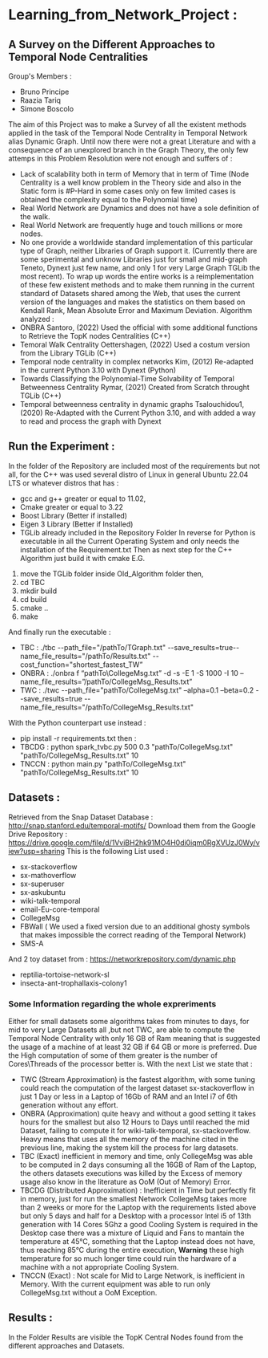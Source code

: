 # Learning_from_Network_Project : 
## A Survey on the Different Approaches to Temporal Node Centralities

Group's Members :
- Bruno Principe
- Raazia Tariq
- Simone Boscolo

The aim of this Project was to make a Survey of all the existent methods applied in the task of the Temporal Node Centrality in Temporal Network alias Dynamic Graph. Until now there were not a great Literature and with a consequence of an unexplored branch in the Graph Theory, the only few attemps in this Problem Resolution were not enough and suffers of : 
- Lack of scalability both in term of Memory that in term of Time (Node Centrality is a well know problem in the Theory side and also in the Static form is #P-Hard in some cases only on few limited cases is obtained the complexity equal to the Polynomial time)
- Real World Network are Dynamics and does not have a sole definition of the walk. 
- Real World Network are frequently huge and touch millions or more nodes.
- No one provide a worldwide standard implementation of this particular type of Graph, neither Libraries of Graph support it. (Currently there are some sperimental and unknow Libraries just for small and mid-graph Teneto, Dynext just few name, and only 1 for very Large Graph TGLib the most recent).
To wrap up words the entire works is a reimplementation of these few existent methods and to make them running in the current standard of Datasets shared among the Web,  that uses the current version of the languages and makes the statistics on them based on Kendall Rank, Mean Absolute Error and Maximum Deviation. 
Algorithm analyzed : 
- ONBRA Santoro, (2022) Used the official with some additional functions to Retrieve the TopK nodes Centralities (C++)
- Temoral Walk Centrality  Oettershagen, (2022) Used a costum version from the Library TGLib (C++)
- Temporal node centrality in complex networks Kim, (2012) Re-adapted in the current Python 3.10 with Dynext (Python)
- Towards Classifying the Polynomial-Time Solvability of Temporal Betweenness Centrality Rymar, (2021) Created from Scratch throught TGLib (C++) 
- Temporal betweenness centrality in dynamic graphs Tsalouchidou1, (2020) Re-Adapted with the Current Python 3.10, and with added a way to read and process the graph with Dynext

## Run the Experiment : 
In the folder of the Repository are included most of the requirements but not all, for the C++ was used several distro of Linux in general Ubuntu 22.04 LTS or whatever distros that has :
- gcc and g++ greater or equal to 11.02, 
- Cmake greater or equal to 3.22
- Boost Library (Better if installed)
- Eigen 3 Library (Better if Installed)
- TGLib already included in the Repository Folder
In reverse for Python is executable in all the Current Operating System and only needs the installation of the Requirement.txt
Then as next step for the C++ Algorithm just build it with cmake
E.G. 
1. move the TGLib folder inside Old_Algorithm folder then, 
2. cd TBC 
3. mkdir build
4. cd build
5. cmake ..
6. make

And finally run the executable : 
- TBC :  ./tbc --path_file="/pathTo/TGraph.txt" --save_results=true--name_file_results="/pathTo/Results.txt" --cost_function="shortest_fastest_TW”
- ONBRA : ./onbra  f “pathTo\CollegeMsg.txt” -d -s -E 1 -S 1000 -I 10 –name_file_results=”/pathTo/CollegeMsg_Results.txt”
- TWC :  ./twc --path_file=\"pathTo/CollegeMsg.txt\" –alpha=0.1  –beta=0.2  --save_results=true --name_file_results="/pathTo/CollegeMsg_Results.txt"

With the Python counterpart use instead  :
- pip install -r requirements.txt
then :
- TBCDG : python spark_tvbc.py 500 0.3 "pathTo/CollegeMsg.txt" "pathTo/CollegeMsg_Results.txt" 10
- TNCCN : python main.py "pathTo/CollegeMsg.txt" "pathTo/CollegeMsg_Results.txt" 10
## Datasets : 
Retrieved from the Snap Dataset Database : http://snap.stanford.edu/temporal-motifs/
Download them from the Google Drive Repository : https://drive.google.com/file/d/1VviBH2hk91MO4H0di0iqm0RgXVUzJ0Wy/view?usp=sharing
This is the following List used : 
- sx-stackoverflow
- sx-mathoverflow
- sx-superuser
- sx-askubuntu
- wiki-talk-temporal
- email-Eu-core-temporal
- CollegeMsg
- FBWall ( We used a fixed version due to an additional ghosty symbols that makes impossible the correct reading of the Temporal Network)
- SMS-A

And 2 toy dataset from : https://networkrepository.com/dynamic.php
- reptilia-tortoise-network-sl
- insecta-ant-trophallaxis-colony1
### Some Information regarding the whole expreriments
Either for small datasets some algorithms takes from minutes to days, for mid to very Large Datasets all ,but not TWC, are able to compute the Temporal Node Centrality with only 16 GB of Ram meaning that is suggested the usage of a machine of at least 32 GB if 64 GB or more is preferred.
Due the High computation of some of them greater is the number of Cores\Threads of the processor better is.
With the next List we state that : 
- TWC (Stream Approximation) is the fastest algorithm, with some tuning could reach the computation of the largest dataset sx-stackoverflow in just 1 Day or less in a Laptop of 16Gb of RAM and an Intel i7 of 6th generation without any effort.
- ONBRA (Approximation)  quite heavy and without a good setting it takes hours for the smallest but also 12 Hours to Days until reached the mid Dataset, failing to compute it for wiki-talk-temporal, sx-stackoverflow. Heavy means that uses all the memory of the machine cited in the previous line,  making the system kill the process for larg datasets.
- TBC (Exact) inefficient in memory and time, only CollegeMsg was able to be computed in 2 days consuming all the 16GB of Ram of the Laptop, the others datasets executions was killed by the Excess of memory usage also know in the literature as OoM (Out of Memory) Error.
- TBCDG (Distributed Approximation) : Inefficient in Time but perfectly fit in memory, just for run the smallest Network CollegeMsg takes more than 2 weeks or more for the Laptop with the requirements listed above but only 5 days and half for a Desktop with a processor Intel i5 of 13th generation with 14 Cores 5Ghz a good Cooling System is required in the Desktop case there was a mixture of Liquid and Fans to mantain the temperature at 45°C, something that the Laptop instead does not have, thus reaching 85°C during the entire execution, **Warning** these high temperature for so much longer time could ruin the hardware of a machine with a not appropriate Cooling System.
- TNCCN (Exact) : Not scale for Mid to Large Network, is inefficient in Memory. With the current equipment was able to run only CollegeMsg.txt without a OoM Exception.

## Results :
In the Folder Results are visible the TopK Central Nodes found from the different approaches and Datasets.
